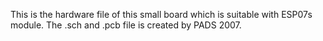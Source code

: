 This is the hardware file of this small board which is suitable with ESP07s module.
The .sch and .pcb file is created by PADS 2007.

